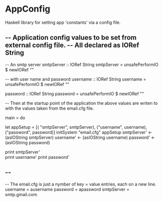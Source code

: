 # AppConfig
Haskell library for setting app 'constants' via a config file.



-- Application config values to be set from external config file.
-- All declared as IORef String
--
-- An smtp server
smtpServer :: IORef String
smtpServer = unsafePerformIO $ newIORef ""

-- with user name and password
username :: IORef String
username = unsafePerformIO $ newIORef ""

password :: IORef String
password = unsafePerformIO $ newIORef ""

-- Then at the startup point of the application the above values are writen to with the values taken from the email.cfg file.



main = do

  let appSetup = [( "smtpServer", smtpServer), ("username", username), ("password", password)]
  initSystem "email.cfg" appSetup
  smtpServer' <- (asIOString smtpServer)
  username'   <- (asIOString username)
  password'   <- (asIOString password)

  print smtpServer'  
  print username'
  print password'
  
--
--
-- The email.cfg is just a nymber of key = value entries, each on a new line.
username   = ausername
password   = apassword
smtpServer = smtp.gmail.com 


